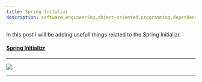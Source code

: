```yaml
---
title: Spring Initalizr
description: software,engineering,object-oriented,programming,dependency,spring,initializer,intializr
---
```


In this post I will be adding usefull things related to the Spring Initializr.

#### [Spring Initializr](https://start.spring.io)

---
![]({{site.baseurl}}/images/spring_initializr.png)

---
